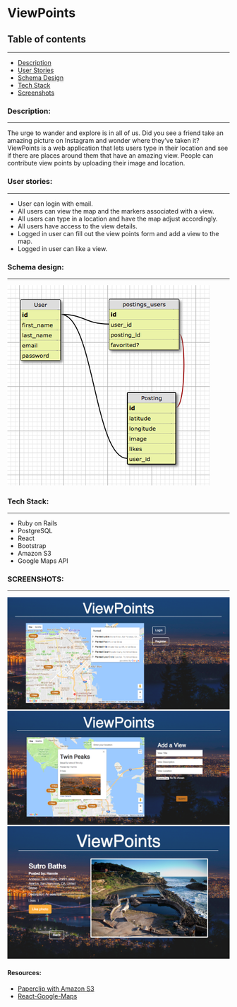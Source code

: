 # ViewPoints

## Table of contents

-----------------------------------------------

* [Description](#description)
* [User Stories](#userstories)
* [Schema Design](#schemadesign)
* [Tech Stack](#techstack)
* [Screenshots](#screenshots)

<a name="description" />

### Description: 

-----------------------------------------------

The urge to wander and explore is in all of us. Did you see a friend take an amazing picture on Instagram and wonder where they’ve taken it? ViewPoints is a web application that lets users type in their location and see if there are places around them that have an amazing view. People can contribute view points by uploading their image and location.

<a name="userstories" />

### User stories: 

-----------------------------------------------
- User can login with email. 
- All users can view the map and the markers associated with a view. 
- All users can type in a location and have the map adjust accordingly. 
- All users have access to the view details. 
- Logged in user can fill out the view points form and add a view to the map. 
- Logged in user can like a view. 


<a name="schemadesign" />

### Schema design: 

-----------------------------------------------

![Schema Design](https://github.com/hanniedong/viewpoints/blob/development/app/assets/images/schema.png "Schema Design")

<a name="techstack" />

### Tech Stack: 

-----------------------------------------------

- Ruby on Rails
- PostgreSQL
- React 
- Bootstrap 
- Amazon S3
- Google Maps API 

<a name="screenshots" />

### SCREENSHOTS: 
-----------------------------------------------
![login](https://github.com/hanniedong/viewpoints/blob/development/app/assets/images/login.png "login")
![add view](https://github.com/hanniedong/viewpoints/blob/development/app/assets/images/Screen%20Shot%202018-02-02%20at%204.01.12%20AM.png "add view")
![view details](https://github.com/hanniedong/viewpoints/blob/development/app/assets/images/info-window.png "view-details")

#### Resources:

* [Paperclip with Amazon S3](https://github.com/thoughtbot/paperclip/wiki/Paperclip-with-Amazon-S3)
* [React-Google-Maps](https://github.com/tomchentw/react-google-maps)
